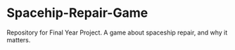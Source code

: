 # Spacehip-Repair-Game
Repository for Final Year Project. A game about spaceship repair, and why it matters.
